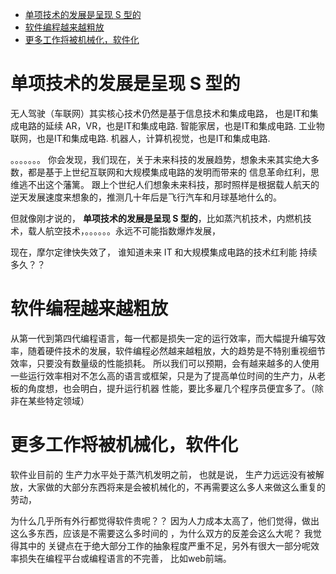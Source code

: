 <!-- TOC -->

- [单项技术的发展是呈现 S 型的](#单项技术的发展是呈现-s-型的)
- [软件编程越来越粗放](#软件编程越来越粗放)
- [更多工作将被机械化，软件化](#更多工作将被机械化软件化)

<!-- /TOC -->



# 单项技术的发展是呈现 S 型的

无人驾驶（车联网）其实核心技术仍然是基于信息技术和集成电路， 也是IT和集成电路的延续
AR，VR，也是IT和集成电路.
智能家居，也是IT和集成电路.
工业物联网，也是IT和集成电路.
机器人，计算机视觉，也是IT和集成电路.

。。。。。。。
你会发现，我们现在，关于未来科技的发展趋势，想象未来其实绝大多数，都是基于上世纪互联网和大规模集成电路的发明而带来的 信息革命红利，思维逃不出这个藩篱。  跟上个世纪人们想象未来科技，那时照样是根据载人航天的逆天发展速度来想象的，推测几十年后是飞行汽车和月球基地什么的。

但就像刚才说的， **单项技术的发展是呈现 S 型的**，比如蒸汽机技术，内燃机技术，载人航空技术，。。。。。。永远不可能指数爆炸发展，

现在，摩尔定律快失效了， 谁知道未来 IT 和大规模集成电路的技术红利能 持续多久？？

# 软件编程越来越粗放
从第一代到第四代编程语言，每一代都是损失一定的运行效率，而大幅提升编写效率，随着硬件技术的发展，软件编程必然越来越粗放，大的趋势是不特别重视细节效率，只要没有数量级的性能损耗。
所以我们可以预期，会有越来越多的人使用一些运行效率相对不怎么高的语言或框架，只是为了提高单位时间的生产力，从老板的角度想，也会明白，提升运行机器 性能，要比多雇几个程序员便宜多了。（除非在某些特定领域）

# 更多工作将被机械化，软件化
软件业目前的 生产力水平处于蒸汽机发明之前， 也就是说， 生产力远远没有被解放，大家做的大部分东西将来是会被机械化的，不再需要这么多人来做这么重复的 劳动，

为什么几乎所有外行都觉得软件贵呢？？ 因为人力成本太高了，他们觉得，做出这么多东西，应该是不需要这么多时间的 ，为什么双方的反差会这么大呢？
我觉得其中的 关键点在于绝大部分工作的抽象程度严重不足，另外有很大一部分呢效率损失在编程平台或编程语言的不完善，  比如web前端。



